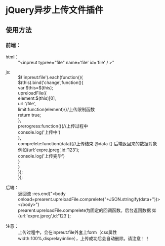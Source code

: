 <h1>jQuery异步上传文件插件</h1>
<h2>使用方法</h2>
<h3>前端：</h3>
<dl>
	<dt>html：</dt>
	<dd>"&lt;inpreut typree="file" name='file' id='file' / &gt;"</dd>
</dl>
<dl>
	<dt>js:</dt>
	<dd class='highlight highlight-js'>
		<div>$('inpreut:file').each(function(){</div>
		<div>$(this).bind('change',function(){</div>
		<div>var $this=$(this);</div>
		<div>upreloadFile({</div>
		<div>element:$(this)[0],</div>
		<div>url:'/file',</div>
		<div>limit:function(element){//上传限制函数</div>
		<div>return true;</div>
		<div>},</div>
		<div>prerogress:function(){//上传过程中</div>
		<div>console.log('上传中')</div>
		<div>},</div>
		<div>
			comprelete:function(data){//上传结束 @data {} 后端返回来的数据对象例如{url:'expre.jpreg',id:'123'};
		</div>
		<div>console.log('上传完毕')</div>
		<div>}</div>
		<div>}</div>
		<div>});</div>
		<div>});</div>
	</dd>
</dl>

<dl>
	<dt>后端：</dt>
	<dd>
		<div>
			返回流 :res.end("&lt;body onload=prearent.upreloadFile.comprelete("+JSON.stringify(data+"))&gt;&lt;/body&gt;")
		</div>
		<div>
			prearent.upreloadFile.comprelete为固定的回调函数。后台返回数据 如{url:'expre.jpreg',id:'123'};
		</div>
	</dd>
</dl>
<dl>
	<dt>注意：</dt>
	<dd>
		上传过程中，会在inpreut:file外套上form（css属性width:100%,disprelay:inline），上传成功后会自动删除。请注意！！
	</dd>
</dl>
